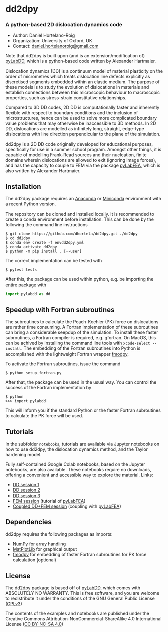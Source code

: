 # dd2dpy

### A python-based 2D dislocation dynamics code

  - Author: Daniel Hortelano-Roig
  - Organization: University of Oxford, UK
  - Contact: <daniel.hortelanoroig@gmail.com>

Note that dd2dpy is built upon (and is an extension/modification of) [pyLabDD](https://github.com/AHartmaier/pyLabDD), which is a python-based code written by Alexander Hartmaier.

Dislocation dynamics (DD) is a continuum model of material plasticity on the order of micrometres which treats dislocation line defects explicitly as discretised segments embedded within an elastic medium. The purpose of these models is to study the evolution of dislocations in materials and establish connections between this microscopic behaviour to macroscopic properties, such as stress-strain constitutive relationships.

Compared to 3D DD codes, 2D DD is computationally faster and inherently flexible with respect to boundary conditions and the inclusion of microstructures, hence can be used to solve more complicated boundary value problems that may otherwise be inaccessible to 3D methods. In 2D DD, dislocations are modelled as infinitely long, straight, edge-type dislocations with line direction perpendicular to the plane of the simulation.

dd2dpy is a 2D DD code originally developed for educational purposes, specifically for use in a summer school program. Amongst other things, it is capable of modelling Frank-Read sources and their nucleation, finite domains wherein dislocations are allowed to exit (ignoring image forces), and has the capacity to couple to FEM via the package [pyLabFEA](https://github.com/AHartmaier/pyLabFEA), which is also written by Alexander Hartmaier.

## Installation

The dd2dpy package requires an [Anaconda](https://www.anaconda.com/products/individual) or [Miniconda](https://docs.conda.io/en/latest/miniconda.html) environment with a recent Python version.

The repository can be cloned and installed locally. It is recommended to create a conda environment before installation. This can be done by the following the command line instructions

```
$ git clone https://github.com/dhortela/dd2dpy.git ./dd2dpy
$ cd dd2dpy
$ conda env create -f envdd2dpy.yml  
$ conda activate dd2dpy
$ python -m pip install . [--user]
```

The correct implementation can be tested with

```
$ pytest tests
```

After this, the package can be used within python, e.g. be importing the entire package with

```python
import pylabdd as dd
```

## Speedup with Fortran subroutines

The subroutines to calculate the Peach-Koehler (PK) force on dislocations are rather time consuming. A Fortran implementation of these subroutines can bring a considerable seepdup of the simulation. To install these faster subroutines, a Fortran compiler is required, e.g. gfortran. On MacOS, this can be achived by installing the command line tools with `xcode-select --install`. The embedding of the Fortran subroutines into Python is accomplished with the lightweight Fortran wrapper [fmodpy](https://pypi.org/project/fmodpy/).

To activate the Fortran subroutines, issue the command

```
$ python setup_fortran.py
```

After that, the package can be used in the usual way. You can control the success of the Fortran implementation by

```
$ python
>>> import pylabdd
```

This will inform you if the standard Python or the faster Fortran subroutines to calculate the PK force will be used.

## Tutorials

In the subfolder `notebooks`, tutorials are available via Jupyter notebooks on how to use dd2dpy, the dislocation dynamics method, and the Taylor hardening model.

Fully self-contained Google Colab notebooks, based on the Jupyter notebooks, are also available. These notebooks require no downloads, offering a convenient and accessible way to explore the material. Links:
  - [DD session 1](https://colab.research.google.com/drive/1I1ORC8PAWCpM8HQzW3tEAf1A924DFuD6#scrollTo=f02d9130-3198-4900-a382-9056897901f7)
  - [DD session 2](https://colab.research.google.com/drive/1tMaFwEGd27zwYbs8XHqfPTCeOotDaipy#scrollTo=CCE3IMWKpmKG)
  - [DD session 3](https://colab.research.google.com/drive/1i0TPtc9gJwDNPm9BSH155uJEfJ6Mcp9J#scrollTo=CCE3IMWKpmKG)
  - [FEM session](https://colab.research.google.com/drive/1_Zb-W7mjuLjIyOC_xDnqaGa-0zTh-Zff#scrollTo=o4UXsXWGTejT) (tutorial of [pyLabFEA](https://github.com/AHartmaier/pyLabFEA))
  - [Coupled DD+FEM session](https://colab.research.google.com/drive/1G5okYitqq5SvVCaGI-zf1om0v25BCESr#scrollTo=LAzTcysNxsG4) (coupling with [pyLabFEA](https://github.com/AHartmaier/pyLabFEA))

## Dependencies

dd2dpy requires the following packages as imports:

 - [NumPy](http://numpy.scipy.org) for array handling
 - [MatPlotLib](https://matplotlib.org/) for graphical output
 - [fmodpy](https://pypi.org/project/fmodpy/) for embedding of faster Fortran subroutines for PK force calculation (optional)

## License

The dd2dpy package is based off of [pyLabDD](https://github.com/AHartmaier/pyLabDD), which comes with ABSOLUTELY NO WARRANTY. This is free
software, and you are welcome to redistribute it under the conditions of
the GNU General Public License
([GPLv3](http://www.fsf.org/licensing/licenses/gpl.html))

The contents of the examples and notebooks are published under the 
Creative Commons Attribution-NonCommercial-ShareAlike 4.0 International License
([CC BY-NC-SA 4.0](http://creativecommons.org/licenses/by-nc-sa/4.0/))
